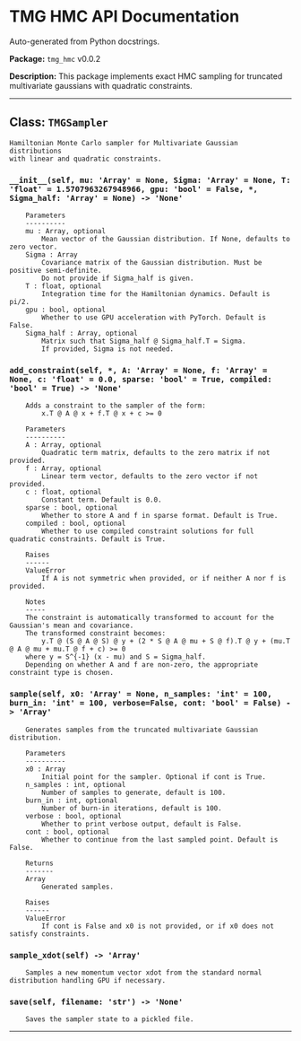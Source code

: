 # TMG HMC API Documentation

Auto-generated from Python docstrings.

**Package:** `tmg_hmc` v0.0.2

**Description:** This package implements exact HMC sampling for truncated multivariate gaussians with quadratic constraints.

---

## Class: `TMGSampler`


    Hamiltonian Monte Carlo sampler for Multivariate Gaussian distributions
    with linear and quadratic constraints.
    

### `__init__(self, mu: 'Array' = None, Sigma: 'Array' = None, T: 'float' = 1.5707963267948966, gpu: 'bool' = False, *, Sigma_half: 'Array' = None) -> 'None'`


        Parameters
        ----------
        mu : Array, optional
            Mean vector of the Gaussian distribution. If None, defaults to zero vector.
        Sigma : Array
            Covariance matrix of the Gaussian distribution. Must be positive semi-definite.
            Do not provide if Sigma_half is given.
        T : float, optional
            Integration time for the Hamiltonian dynamics. Default is pi/2.
        gpu : bool, optional
            Whether to use GPU acceleration with PyTorch. Default is False.
        Sigma_half : Array, optional
            Matrix such that Sigma_half @ Sigma_half.T = Sigma. 
            If provided, Sigma is not needed.
        

### `add_constraint(self, *, A: 'Array' = None, f: 'Array' = None, c: 'float' = 0.0, sparse: 'bool' = True, compiled: 'bool' = True) -> 'None'`


        Adds a constraint to the sampler of the form:
            x.T @ A @ x + f.T @ x + c >= 0

        Parameters
        ----------
        A : Array, optional
            Quadratic term matrix, defaults to the zero matrix if not provided.
        f : Array, optional
            Linear term vector, defaults to the zero vector if not provided.
        c : float, optional
            Constant term. Default is 0.0.
        sparse : bool, optional
            Whether to store A and f in sparse format. Default is True.
        compiled : bool, optional
            Whether to use compiled constraint solutions for full quadratic constraints. Default is True.

        Raises
        ------
        ValueError
            If A is not symmetric when provided, or if neither A nor f is provided.

        Notes
        -----
        The constraint is automatically transformed to account for the Gaussian's mean and covariance.
        The transformed constraint becomes:
            y.T @ (S @ A @ S) @ y + (2 * S @ A @ mu + S @ f).T @ y + (mu.T @ A @ mu + mu.T @ f + c) >= 0
        where y = S^{-1} (x - mu) and S = Sigma_half.
        Depending on whether A and f are non-zero, the appropriate constraint type is chosen.
        

### `sample(self, x0: 'Array' = None, n_samples: 'int' = 100, burn_in: 'int' = 100, verbose=False, cont: 'bool' = False) -> 'Array'`


        Generates samples from the truncated multivariate Gaussian distribution.

        Parameters
        ----------
        x0 : Array
            Initial point for the sampler. Optional if cont is True.
        n_samples : int, optional
            Number of samples to generate, default is 100.
        burn_in : int, optional
            Number of burn-in iterations, default is 100.
        verbose : bool, optional
            Whether to print verbose output, default is False.
        cont : bool, optional
            Whether to continue from the last sampled point. Default is False.

        Returns
        -------
        Array
            Generated samples.

        Raises
        ------
        ValueError
            If cont is False and x0 is not provided, or if x0 does not satisfy constraints.
        

### `sample_xdot(self) -> 'Array'`


        Samples a new momentum vector xdot from the standard normal distribution handling GPU if necessary.
        

### `save(self, filename: 'str') -> 'None'`


        Saves the sampler state to a pickled file.
        

---

